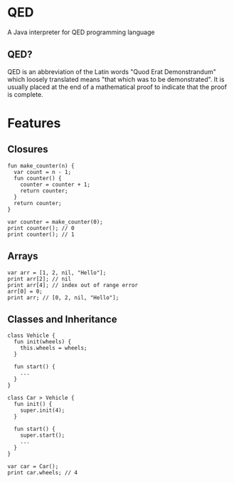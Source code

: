 # QED
A Java interpreter for QED programming language

## QED?
QED is an abbreviation of the Latin words "Quod Erat Demonstrandum" which loosely translated means "that which was to be demonstrated".
It is usually placed at the end of a mathematical proof to indicate that the proof is complete.

# Features
## Closures
```
fun make_counter(n) {
  var count = n - 1;
  fun counter() {
    counter = counter + 1;
    return counter;
  }
  return counter;
}

var counter = make_counter(0);
print counter(); // 0
print counter(); // 1
```

## Arrays
```
var arr = [1, 2, nil, "Hello"];
print arr[2]; // nil
print arr[4]; // index out of range error
arr[0] = 0;
print arr; // [0, 2, nil, "Hello"];
```

## Classes and Inheritance
```
class Vehicle {
  fun init(wheels) {
    this.wheels = wheels;
  }
  
  fun start() {
    ...
  }
}

class Car > Vehicle {
  fun init() {
    super.init(4);
  }
  
  fun start() {
    super.start();
    ...
  }
}

var car = Car();
print car.wheels; // 4
```
